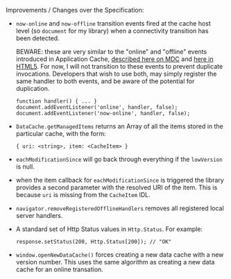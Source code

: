 Improvements / Changes over the Specification:

  - `now-online` and `now-offline` transition events fired at the cache host
    level (so `document` for my library) when a connectivity transition has
    been detected.
    
    BEWARE: these are very similar to the "online" and "offline" events
    introduced in Application Cache, [described here on MDC][oevents]
    and [here in HTML5][ohtml5]. For now, I will not transition to these
    events to prevent duplicate invocations. Developers that wish to use
    both, may simply register the same handler to both events, and be aware
    of the potential for duplication.

        function handler() { ... }
        document.addEventListener('online', handler, false);
        document.addEventListener('now-online', handler, false);

  - `DataCache.getManagedItems` returns an Array of all the items stored in
    the particular cache, with the form:

        { uri: <string>, item: <CacheItem> }

  - `eachModificationSince` will go back through everything if the
    `lowVersion` is null.

  - when the item callback for `eachModificationSince` is triggered the library
    provides a second parameter with the resolved URI of the item. This is
    because `uri` is missing from the `CacheItem` IDL.

  - `navigator.removeRegisteredOfflineHandlers` removes all registered
    local server handlers.

  - A standard set of Http Status values in `Http.Status`. For example:
  
        response.setStatus(200, Http.Status[200]); // "OK"

  - `window.openNewDataCache()` forces creating a new data cache with
     a new version number. This uses the same algorithm as creating a
     new data cache for an online transation.

[oevents]: https://developer.mozilla.org/en/Online%2f%2fOffline_Events
[ohtml5]: http://www.whatwg.org/specs/web-apps/current-work/multipage/offline.html#browser-state
